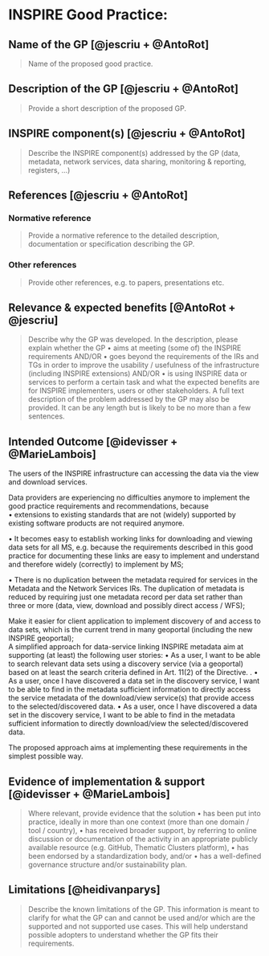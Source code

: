 # INSPIRE Good Practice: <Name>
  
## Name of the GP [@jescriu + @AntoRot]
> Name of the proposed good practice.

## Description of the GP [@jescriu + @AntoRot]
> Provide a short description of the proposed GP.

  
## INSPIRE component(s) [@jescriu + @AntoRot]
> Describe the INSPIRE component(s) addressed by the GP (data, metadata, network services, data sharing, monitoring & reporting, registers, …)

  
## References [@jescriu + @AntoRot]
### Normative reference
> Provide a normative reference to the detailed description, documentation or specification describing the GP.

  
### Other references
> Provide other references, e.g. to papers, presentations etc.

  
## Relevance & expected benefits [@AntoRot + @jescriu]
> Describe why the GP was developed. In the description, please explain whether the GP 
> •	aims at meeting (some of) the INSPIRE requirements  AND/OR
> •	goes beyond the requirements of the IRs and TGs in order to improve the usability / usefulness of the infrastructure (including INSPIRE extensions) AND/OR
> •	is using INSPIRE data or services to perform a certain task
> and what the expected benefits are for INSPIRE implementers, users or other stakeholders.
> A full text description of the problem addressed by the GP may also be provided. It can be any length but is likely to be no more than a few sentences. 

  
## Intended Outcome [@idevisser + @MarieLambois]

  The users of the INSPIRE infrastructure can accessing the data via the view and download services.

Data providers are experiencing no difficulties anymore to implement the good practice requirements and recommendations, because  
•	extensions to existing standards that are not (widely) supported by existing software products are not required anymore.

•	It becomes easy  to establish working links for downloading and viewing data sets for all MS, e.g. because the requirements described in this good practice for documenting these links are easy to implement and understand and therefore widely (correctly) to implement by MS;

•	There is no duplication between the metadata required for services in the Metadata and the Network Services IRs. The duplication of metadata is reduced by requiring just one metadata record per data set rather than three or more (data, view, download and possibly direct access / WFS);

Make it easier for client application to implement discovery of and access to data sets, which is the current trend in many geoportal (including the new INSPIRE geoportal);	
A simplified approach for data-service linking INSPIRE metadata aim at supporting (at least) the following user stories:
•	As a user, I want to be able to search relevant data sets using a discovery service (via a geoportal) based on at least the search criteria defined in Art. 11(2) of the Directive. .
•	As a user, once I have discovered a data set in the discovery service, I want to be able to find in the metadata sufficient information to directly access the service metadata of the download/view service(s) that provide access to the selected/discovered data.
•	As a user, once I have discovered a data set in the discovery service, I want to be able to find in the metadata sufficient information to directly download/view the selected/discovered data.
  
The proposed approach aims at implementing these requirements in the simplest possible way.


  
## Evidence of implementation & support [@idevisser + @MarieLambois]
> Where relevant, provide evidence that the solution 
> •	has been put into practice, ideally in more than one context (more than one domain / tool / country), 
> •	has received broader support, by referring to online discussion or documentation of the activity in an appropriate publicly available resource (e.g. GitHub, Thematic Clusters platform),
> •	has been endorsed by a standardization body, and/or
> •	has a well-defined governance structure and/or sustainability plan.

  
## Limitations [@heidivanparys]
> Describe the known limitations of the GP. This information is meant to clarify for what the GP can and cannot be used and/or which are the supported and not supported use cases. This will help understand possible adopters to understand whether the GP fits their requirements.

  
